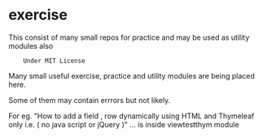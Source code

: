 # exercise
 This consist of many small repos for practice and may be used as utility modules also


		Under MIT License		

Many small useful exercise, practice and utility modules are being placed here.

Some of them may contain errrors but not likely.

For eg. "How to add a field , row dynamically using HTML and Thymeleaf only i.e. ( no java script or jQuery )" ... is inside viewtestthym module




